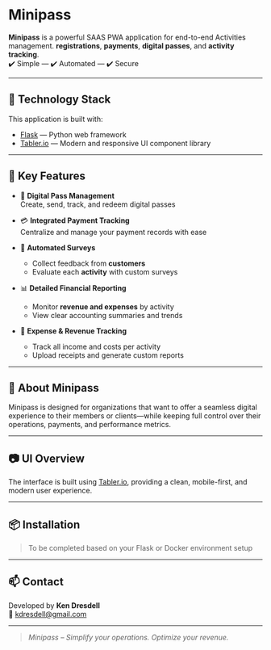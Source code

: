 # Minipass

**Minipass** is a powerful SAAS PWA application for end-to-end Activities management. **registrations**, **payments**, **digital passes**, and **activity tracking**.  
✔️ Simple — ✔️ Automated — ✔️ Secure

---

## 🔧 Technology Stack

This application is built with:

- [Flask](https://flask.palletsprojects.com/) — Python web framework
- [Tabler.io](https://tabler.io/) — Modern and responsive UI component library

---

## 🚀 Key Features

- 🎫 **Digital Pass Management**  
  Create, send, track, and redeem digital passes

- 💳 **Integrated Payment Tracking**  
  Centralize and manage your payment records with ease

- 📝 **Automated Surveys**  
  - Collect feedback from **customers**
  - Evaluate each **activity** with custom surveys

- 📊 **Detailed Financial Reporting**  
  - Monitor **revenue and expenses** by activity
  - View clear accounting summaries and trends

- 💼 **Expense & Revenue Tracking**  
  - Track all income and costs per activity
  - Upload receipts and generate custom reports

---

## 📎 About Minipass

Minipass is designed for organizations that want to offer a seamless digital experience to their members or clients—while keeping full control over their operations, payments, and performance metrics.

---

## 📷 UI Overview

The interface is built using [Tabler.io](https://tabler.io/), providing a clean, mobile-first, and modern user experience.

---

## 📦 Installation

> To be completed based on your Flask or Docker environment setup

---

## 📫 Contact

Developed by **Ken Dresdell**  
📧 kdresdell@gmail.com

---

> _Minipass – Simplify your operations. Optimize your revenue._

